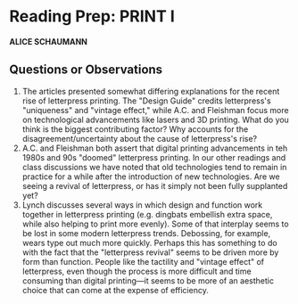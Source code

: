 # Reading Prep: PRINT I

#### ALICE SCHAUMANN

## Questions or Observations

1. The articles presented somewhat differing explanations for the recent rise of letterpress printing. The "Design Guide" credits letterpress's "uniqueness" and "vintage effect," while A.C. and Fleishman focus more on technological advancements like lasers and 3D printing. What do you think is the biggest contributing factor? Why accounts for the disagreement/uncertainty about the cause of letterpress's rise?
2. A.C. and Fleishman both assert that digital printing advancements in teh 1980s and 90s "doomed" letterpress printing. In our other readings and class discussions we have noted that old technologies tend to remain in practice for a while after the introduction of new technologies. Are we seeing a revival of letterpress, or has it simply not been fully supplanted yet?
3. Lynch discusses several ways in which design and function work together in letterpress printing (e.g. dingbats embellish extra space, while also helping to print more evenly). Some of that interplay seems to be lost in some modern letterpress trends. Debossing, for example, wears type out much more quickly. Perhaps this has something to do with the fact that the "letterpress revival" seems to be driven more by form than function. People like the tactility and "vintage effect" of letterpress, even though the process is more difficult and time consuming than digital printing—it seems to be more of an aesthetic choice that can come at the expense of efficiency.
